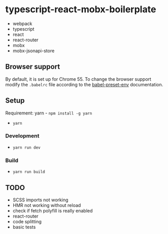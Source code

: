 # typescript-react-mobx-boilerplate

* webpack
* typescript
* react
* react-router
* mobx
* mobx-jsonapi-store

## Browser support

By default, it is set up for Chrome 55. To change the browser support modify the `.babelrc` file according to the [babel-preset-env](https://github.com/babel/babel-preset-env) documentation.

## Setup
Requirement: yarn - `npm install -g yarn`

* `yarn`

### Development
* `yarn run dev`

### Build
* `yarn run build`

## TODO

* SCSS imports not working
* HMR not working without reload
* check if fetch polyfill is really enabled
* react-router
* code splitting
* basic tests